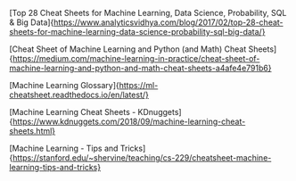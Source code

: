 [Top 28 Cheat Sheets for Machine Learning, Data Science, Probability, SQL & Big Data]{https://www.analyticsvidhya.com/blog/2017/02/top-28-cheat-sheets-for-machine-learning-data-science-probability-sql-big-data/}

[Cheat Sheet of Machine Learning and Python (and Math) Cheat Sheets]{https://medium.com/machine-learning-in-practice/cheat-sheet-of-machine-learning-and-python-and-math-cheat-sheets-a4afe4e791b6}

[Machine Learning Glossary]{https://ml-cheatsheet.readthedocs.io/en/latest/}

[Machine Learning Cheat Sheets - KDnuggets]{https://www.kdnuggets.com/2018/09/machine-learning-cheat-sheets.html}

[Machine Learning - Tips and Tricks]{https://stanford.edu/~shervine/teaching/cs-229/cheatsheet-machine-learning-tips-and-tricks} 
